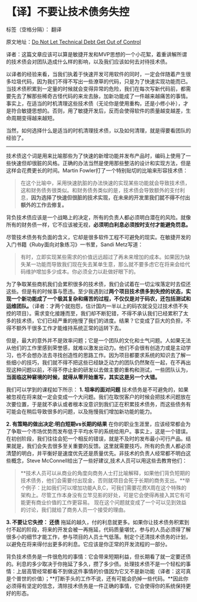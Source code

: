 ﻿# 【译】不要让技术债务失控

标签（空格分隔）： 翻译

原文地址：[Do Not Let Technical Debt Get Out of Control][1]

译者：这篇文章应该可以算是敏捷开发和MVP思想的一个小花絮，着重讲解所谓的技术债会对团队造成什么样的影响，以及我们应该如何去对待技术债。 

以译者的经验来看，当我们执着于快速开发可用软件的同时，一定会伴随着产生很多垃圾代码，因为我们不得不写出一些潦草的代码，只是为了快速实现功能而已。当技术债积累到一定量的时候就会变得异常的危险，我们在每次写新代码前，都需要先去了解那些稀奇古怪代码的来龙去脉，加新功能成了一件越来越痛苦的事情。事实上，在适当的时机清理这些技术债（无论你是使用重构，还是小修小补），才是符合敏捷思想的。否则，用了敏捷开发后，反而会使得软件的质量越变越差，生命周期变得越来越短。

当然，如何选择什么是适当的时机清理技术债，以及如何清理，就是得要看团队的经验了。

---

技术债这个词是用来比喻那些为了快速的新增功能并发布产品时，编码上使用了一些快速但却很脏的风格。正确的办法当然是使用那些整洁的设计和实现方法，但是这样会花费更长的时间。Martin Fowler打了一个特别贴切的比喻来形容技术债：
> 在这个比喻中，采用快速肮脏的办法快速的实现某些功能就会导致技术债，这和财务债务很类似。和财务债务类似的是，技术债会导致额外的支付利息，**因为选择了快速但很脏的技术实现，在未来的开发里我们就不得不付出额外的工作去修复。**


背负技术债应该是一个战略上的决定，所有的负责人都必须明白潜在的风险。就像所有的财务债一样，它不应该被无视，**必须明白利息必须按时支付才能避免罚息。**

尽管技术债务有负面的含义，它却是很多软件工程不可避免的现实。在敏捷开发的入门书籍《Ruby面向对象练习》一书里，Sandi Metz写道：
> 有时，立即实现某些需求的价值远远超过了再未来增加的成本。如果因为缺失某一功能而导致我们现在失去某单生意，那么就不要多虑它在将来会给代码维护增加多少成本。你必须全力以赴做好眼下的。

为了争取某些商机我们会累积很多的技术债，我们会试着在一切尘埃落定时去偿还这些。但是有的时候事与愿违。至少我遇到过**两个项目技术债多到失控的状态，实现一个新功能成了一个极其复杂和痛苦的过程，不仅仅是对于码农，还包括测试和运维团队。**（译者：才两个就抱怨，估计国内一半以上的码农就没见过技术债不失控的项目）。需求变化接踵而至，我们却不断犯错，不得不承认我们已经累积了太多的技术债，它们已经严重的拖慢了我们的进度。结果？它变成了巨大的负担，不得不额外干很多工作才能维持系统正常的运转下去。

但是，最大的意外并不是效率问题；它是一个团队的文化和士气问题。人如果无法从他们的工作里感到荣誉感，就难以激发出动力。他们不会很有创造力或是主动学习，也不会想办法去寻找创造性的思路工作。因为项目都要求系统的知识去了解一些细小的技巧，我们就不得不把这些已经缺乏动力的团队仍然聚在一起，在不再出现这种问题以前，不得不停止新的研发以去做主要的重构和测试，一些团队认为，**当面临这种窘境的时候，就得从零开始重写，其实这是另一个大错。**

我们可以学到的课程如下所示：
**1. 坦率的面对问题**
技术债务是不可避免的，如果被忽视在将来就一定会变成一个大问题。我们在取悦客户的时候会把技术问题放在次要位置，于是就不承认或者根本没意识到我们正在积累技术债务，而这些债务有可能会在稍后导致很多的问题，以及拖慢我们增加新功能的能力。

**2. 有策略的做出决定:明白短期vs长期的结果**
在你的职业生涯里，应该经常都会为了争取一个市场优势而发布低于平均水平的系统给用户。事实上，这是一个错误。在初创阶段，我们往往会犯一个相反的错误，就是不及时的发布最小可行产品。结果就是，我们会失去很多至关重要的反馈。这里就需要技巧，所有的负责人都必须清楚的明白，并平衡好是速度优先还是质量优先。非技术的负责人经常都不明白这些概念，Steve McConnell给出了一些好建议,技术人员可以用这些去教育他们：
> **技术人员可以从商业的角度向商务人士打比喻解释，如果他们背负短期的技术债务，他们会需要付出现金，否则就项目会死于长期的商务支出。**举个例子：比如我们可以增加功能A,B,C，可我们需要花费X周在这个特殊的架构上。尽管工作本身没有立竿见影的好处，可是它会使得再接入其它有可能更有商业价值的工作更容易。 现在这个问题就变成了一个可以见到效益的讨论，我们就给了商务人员一个接受的理由。

**3. 不要让它失控： 还债**
拖延的越久，付的利息就更多。如果你让技术债务积累到付不起的阶段，将来的开发会被一再拖延，代码质量堪忧，参与的人员必须得了解很多小的细节才能工作，参与项目的人员士气低落。制定个还清技术债务的计划，以避免在将来得付出更多的利息。它应该是你正常的开发流程的一部分。


背负技术债务是一件很危险的事情：它会带来短期利益，但长期看了就一定要还债的。利息的多少取决于你拖延了多久，攒了多少债。处理技术债不是一个轻松的事情：上层高管经常都看不到做这件事情的价值因为它又不是新功能（译者：这可真是个普世的价值）；**打断手头的工作不说，还有可能会扔掉一些代码。**因此你必须得有坚定的信念，清除技术债务是一件正确的事情，它会使得你的系统保持更好的形态。


  [1]: http://codeahoy.com/2016/04/27/do-not-let-technical-debt-get-out-of-control/